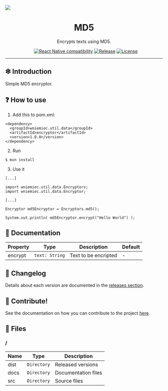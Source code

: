 ![](https://github.com/wniemiec-util-data/encryptor/blob/master/docs/img/logo/logo.jpg)

<h1 align='center'>MD5</h1>
<p align='center'>Encrypts texts using MD5.</p>
<p align="center">
	<a href="https://github.com/wniemiec-util-data/encryptor/actions/workflows/windows.yml"><img src="https://github.com/wniemiec-util-data/encryptor/actions/workflows/windows.yml/badge.svg" alt=""></a>
	<a href="https://github.com/wniemiec-util-data/encryptor/actions/workflows/macos.yml"><img src="https://github.com/wniemiec-util-data/encryptor/actions/workflows/macos.yml/badge.svg" alt=""></a>
	<a href="https://github.com/wniemiec-util-data/encryptor/actions/workflows/ubuntu.yml"><img src="https://github.com/wniemiec-util-data/encryptor/actions/workflows/ubuntu.yml/badge.svg" alt=""></a>
	<a href="https://reactnative.dev/"><img src="https://img.shields.io/badge/React Native-0.60+-D0008F.svg" alt="React Native compatibility"></a>
	<a href="https://github.com/wniemiec-util-data/encryptor/releases"><img src="https://img.shields.io/github/v/release/wniemiec-util-data/encryptor" alt="Release"></a>
	<a href="https://github.com/wniemiec-util-data/encryptor/blob/master/LICENSE"><img src="https://img.shields.io/github/license/wniemiec-util-data/encryptor" alt="License"></a>
</p>
<hr />

## ❇ Introduction
Simple MD5 encryptor.

## ❓ How to use
1. Add this to pom.xml:
```
<dependency>
  <groupId>wniemiec.util.data</groupId>
  <artifactId>encryptor</artifactId>
  <version>1.0.0</version>
</dependency>
```

2. Run
```
$ mvn install
```

3. Use it
```
[...]

import wniemiec.util.data.Encryptors;
import wniemiec.util.data.Encryptor;

[...]

Encryptor md5Encryptor = Encryptors.md5();

System.out.println( md5Encryptor.encrypt("Hello World") );
```

## 📖 Documentation
|        Property        |Type|Description|Default|
|----------------|-------------------------------|-----------------------------|--------|
|encrypt |`text: String`|Text to be encripted| - |

## 🚩 Changelog
Details about each version are documented in the [releases section](https://github.com/williamniemiec/wniemiec-util-data/encryptor/releases).

## 🤝 Contribute!
See the documentation on how you can contribute to the project [here](https://github.com/wniemiec-util-data/encryptor/blob/master/CONTRIBUTING.md).

## 📁 Files

### /
|        Name        |Type|Description|
|----------------|-------------------------------|-----------------------------|
|dist |`Directory`|Released versions|
|docs |`Directory`|Documentation files|
|src     |`Directory`| Source files|
